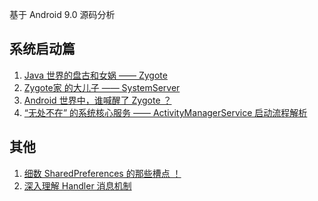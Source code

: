 
基于 Android 9.0 源码分析



## 系统启动篇

1. [Java 世界的盘古和女娲 —— Zygote](https://sunluyao.com/2019/10/09/zygote/)
2. [Zygote家 的大儿子 —— SystemServer](https://sunluyao.com/2019/10/13/system_server/)
3. [Android 世界中，谁喊醒了 Zygote ？](https://sunluyao.com/2019/10/15/zygote_fork/)
4. [“无处不在” 的系统核心服务 —— ActivityManagerService 启动流程解析
](https://sunluyao.com/2019/10/27/ams_init/)


## 其他

1. [细数 SharedPreferences 的那些槽点 ！](article/sharedpreferences.md)
2. [深入理解 Handler 消息机制](https://sunluyao.com/2019/10/09/handler/)
